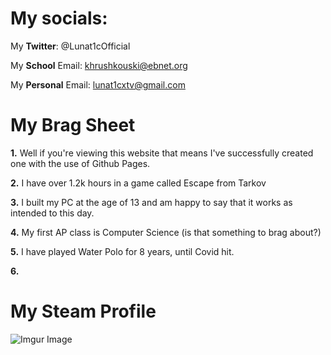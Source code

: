 # My socials: 

My **Twitter**: @Lunat1cOfficial

My **School** Email: khrushkouski@ebnet.org

My **Personal** Email: lunat1cxtv@gmail.com


# My Brag Sheet

**1.** Well if you're viewing this website that means I've successfully created one with the use of Github Pages.

**2.** I have over 1.2k hours in a game called Escape from Tarkov

**3.** I built my PC at the age of 13 and am happy to say that it works as intended to this day.

**4.** My first AP class is Computer Science (is that something to brag about?)

**5.** I have played Water Polo for 8 years, until Covid hit.

**6.** 


# My Steam Profile
![Imgur Image](https://i.imgur.com/t3OKYkq.png)




